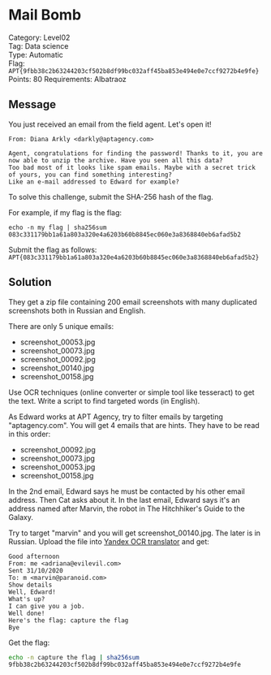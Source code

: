 # Mail Bomb

Category: Level02  
Tag: Data science  
Type: Automatic  
Flag: `APT{9fbb38c2b63244203cf502b8df99bc032aff45ba853e494e0e7ccf9272b4e9fe}`  
Points: 80
Requirements: Albatraoz

## Message

You just received an email from the field agent. Let's open it!

```
From: Diana Arkly <darkly@aptagency.com>

Agent, congratulations for finding the password! Thanks to it, you are now able to unzip the archive. Have you seen all this data?  
Too bad most of it looks like spam emails. Maybe with a secret trick of yours, you can find something interesting?  
Like an e-mail addressed to Edward for example?
```

To solve this challenge, submit the SHA-256 hash of the flag.

For example, if my flag is the flag:
```
echo -n my flag | sha256sum
083c331179bb1a61a803a320e4a6203b60b8845ec060e3a8368840eb6afad5b2
```

Submit the flag as follows:  
`APT{083c331179bb1a61a803a320e4a6203b60b8845ec060e3a8368840eb6afad5b2}`

## Solution

They get a zip file containing 200 email screenshots with many duplicated screenshots both in Russian and English.

There are only 5 unique emails:

- screenshot_00053.jpg
- screenshot_00073.jpg
- screenshot_00092.jpg
- screenshot_00140.jpg
- screenshot_00158.jpg

Use OCR techniques (online converter or simple tool like tesseract) to get the text. Write a script to find targeted words (in English).

As Edward works at APT Agency, try to filter emails by targeting "aptagency.com". You will get 4 emails that are hints. They have to be read in this order:

- screenshot_00092.jpg
- screenshot_00073.jpg
- screenshot_00053.jpg
- screenshot_00158.jpg

In the 2nd email, Edward says he must be contacted by his other email address. Then Cat asks about it. In the last email, Edward says it's an address named after Marvin, the robot in The Hitchhiker's Guide to the Galaxy.

Try to target "marvin" and you will get screenshot_00140.jpg. The later is in Russian. Upload the file into [Yandex OCR translator](https://translate.yandex.com/ocr) and get:

```
Good afternoon
From: me <adriana@evilevil.com>
Sent 31/10/2020
To: m <marvin@paranoid.com>
Show details
Well, Edward!
What's up?
I can give you a job.
Well done!
Here's the flag: capture the flag
Bye
```

Get the flag:

```sh
echo -n capture the flag | sha256sum
9fbb38c2b63244203cf502b8df99bc032aff45ba853e494e0e7ccf9272b4e9fe
```
